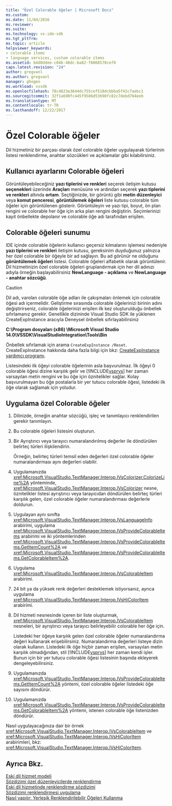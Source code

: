 ```yaml
---
title: "Özel Colorable öğeler | Microsoft Docs"
ms.custom: 
ms.date: 11/04/2016
ms.reviewer: 
ms.suite: 
ms.technology: vs-ide-sdk
ms.tgt_pltfrm: 
ms.topic: article
helpviewer_keywords:
- colorable items
- language services, custom colorable items
ms.assetid: b4d0ddee-c04b-48dc-ba82-f6068570cef0
caps.latest.revision: "24"
author: gregvanl
ms.author: gregvanl
manager: ghogen
ms.workload: vssdk
ms.openlocfilehash: 78c4823e3644dc755cef518dcbbba5f42c7aebc1
ms.sourcegitcommit: 32f1a690fc445f9586d53698fc82c7debd784eeb
ms.translationtype: MT
ms.contentlocale: tr-TR
ms.lasthandoff: 12/22/2017
---
```

# <a name="custom-colorable-items"></a>Özel Colorable öğeler
Dil hizmetiniz bir parçası olarak özel colorable öğeler uygulayarak türlerinin listesi renklendirme, anahtar sözcükleri ve açıklamalar gibi kılabilirsiniz.  
  
## <a name="user-settings-of-colorable-items"></a>Kullanıcı ayarlarını Colorable öğeleri  
 Görüntüleyebileceğiniz **yazı tiplerini ve renkleri** seçerek iletişim kutusu **seçenekleri** üzerinde **Araçları** menüsüne ve ardından seçerek **yazı tiplerini ve renkleri** altında **ortam**. Seçtiğinizde, bir görüntü gibi **metin düzenleyici** veya **komut penceresi**, **görüntülemek öğeleri** liste kutusu colorable tüm öğeler için görüntülenen gösterir. Görüntüleyin ve yazı tipi, boyut, ön plan rengini ve colorable her öğe için arka plan rengini değiştirin. Seçimlerinizi kayıt önbellekte depolanır ve colorable öğe adı tarafından erişilen.  
  
## <a name="presentation-of-colorable-items"></a>Colorable öğeleri sunumu  
 IDE içinde colorable öğelerin kullanıcı geçersiz kılmalarını işlemesi nedeniyle **yazı tiplerini ve renkleri** iletişim kutusu, gereksinim duyduğunuz yalnızca her özel colorable bir öğeyle bir ad sağlayın. Bu ad görünür ne olduğunu **görüntülemek öğeleri** listesi. Colorable öğeleri alfabetik olarak görüntülenir. Dil hizmetinizin özel colorable öğeleri gruplandırmak için her dil adınızı adıyla örneğin başlayabilirsiniz **NewLanguage - açıklama** ve **NewLanguage - anahtar sözcüğü**.  
  
> [!CAUTION]
>  Dil adı, varolan colorable öğe adları ile çakışmaları önlemek için colorable öğesi adı içermelidir. Geliştirme sırasında colorable öğelerinizi birinin adını değiştirirseniz, colorable öğelerinizi erişilen ilk kez oluşturulduğu önbellek sıfırlamanız gerekir. Genellikle dizininde Visual Studio SDK ile yüklenen CreateExpInstance aracıyla Deneysel önbellek sıfırlayabilirsiniz  
>   
>  **C:\Program dosyaları (x86) \Microsoft Visual Studio 14.0\VSSDK\VisualStudioIntegration\Tools\Bin**  
>   
>  Önbellek sıfırlamak için arama `CreateExpInstance /Reset`. CreateExpInstance hakkında daha fazla bilgi için bkz: [CreateExpInstance yardımcı programı](../../extensibility/internals/createexpinstance-utility.md).  
  
 Listesindeki ilk öğeyi colorable öğelerinin asla başvurulmaz. İlk öğeyi 0 colorable öğesi dizine karşılık gelir ve [!INCLUDE[vsprvs](../../code-quality/includes/vsprvs_md.md)] her zaman varsayılan metin rengini ve bu öğe için öznitelikler sağlar. Kolay başvurulmayan bu öğe postalarla bir yer tutucu colorable öğesi, listedeki ilk öğe olarak sağlamak için yoludur.  
  
## <a name="implementing-custom-colorable-items"></a>Uygulama özel Colorable öğeler  
  
1.  Dilinizde, örneğin anahtar sözcüğü, işleç ve tanımlayıcı renklendirilen gerekir tanımlayın.  
  
2.  Bu colorable öğeleri listesini oluşturun.  
  
3.  Bir Ayrıştırıcı veya tarayıcı numaralandırılmış değerler ile döndürülen belirteç türleri ilişkilendirin.  
  
     Örneğin, belirteç türleri temsil eden değerleri özel colorable öğeler numaralandırması aynı değerleri olabilir.  
  
4.  Uygulamanızda <xref:Microsoft.VisualStudio.TextManager.Interop.IVsColorizer.ColorizeLine%2A> yönteminde, <xref:Microsoft.VisualStudio.TextManager.Interop.IVsColorizer> nesne, öznitelikler listesi ayrıştırıcı veya tarayıcıdan döndürülen belirteç türleri karşılık gelen, özel colorable öğeler numaralandırması değerlerle doldurun.  
  
5.  Uygulayan aynı sınıfta <xref:Microsoft.VisualStudio.TextManager.Interop.IVsLanguageInfo> arabirimi, uygulama <xref:Microsoft.VisualStudio.TextManager.Interop.IVsProvideColorableItems> arabirimi ve iki yöntemlerinden <xref:Microsoft.VisualStudio.TextManager.Interop.IVsProvideColorableItems.GetItemCount%2A> ve <xref:Microsoft.VisualStudio.TextManager.Interop.IVsProvideColorableItems.GetColorableItem%2A>.  
  
6.  Uygulama <xref:Microsoft.VisualStudio.TextManager.Interop.IVsColorableItem> arabirimi.  
  
7.  24 bit ya da yüksek renk değerleri desteklemek istiyorsanız, ayrıca uygulama <xref:Microsoft.VisualStudio.TextManager.Interop.IVsHiColorItem> arabirimi.  
  
8.  Dil hizmeti nesnesinde içeren bir liste oluşturmak, <xref:Microsoft.VisualStudio.TextManager.Interop.IVsColorableItem> nesneleri, bir ayrıştırıcı veya tarayıcı belirleyebilir colorable her öğe için.  
  
     Listedeki her öğeye karşılık gelen özel colorable öğeler numaralandırma değeri kullanarak erişebilirsiniz. Numaralandırma değerleri listeye dizin olarak kullanın. Listedeki ilk öğe hiçbir zaman erişilen, varsayılan metin karşılık olmadığından, stil [!INCLUDE[vsprvs](../../code-quality/includes/vsprvs_md.md)] her zaman kendi işler. Bunun için bir yer tutucu colorable öğesi listesinin başında ekleyerek dengeleyebilirsiniz.  
  
9. Uygulamanızda <xref:Microsoft.VisualStudio.TextManager.Interop.IVsProvideColorableItems.GetItemCount%2A> yöntemi, özel colorable öğeler listedeki öğe sayısını döndürür.  
  
10. Uygulamanızda <xref:Microsoft.VisualStudio.TextManager.Interop.IVsProvideColorableItems.GetColorableItem%2A> yöntemi, istenen colorable öğe listenizden döndürür.  
  
 Nasıl uygulayacağınıza dair bir örnek <xref:Microsoft.VisualStudio.TextManager.Interop.IVsColorableItem> ve <xref:Microsoft.VisualStudio.TextManager.Interop.IVsHiColorItem> arabirimleri, bkz: <xref:Microsoft.VisualStudio.TextManager.Interop.IVsHiColorItem>.  
  
## <a name="see-also"></a>Ayrıca Bkz.  
 [Eski dil hizmet modeli](../../extensibility/internals/model-of-a-legacy-language-service.md)   
 [Sözdizimi özel düzenleyicilerde renklendirme](../../extensibility/syntax-coloring-in-custom-editors.md)   
 [Eski dil hizmetinde renklendirme sözdizimi](../../extensibility/internals/syntax-coloring-in-a-legacy-language-service.md)   
 [Sözdizimi renklendirmesi uygulama](../../extensibility/internals/implementing-syntax-coloring.md)   
 [Nasıl yapılır: Yerleşik Renklendirilebilir Öğeleri Kullanma](../../extensibility/internals/how-to-use-built-in-colorable-items.md)